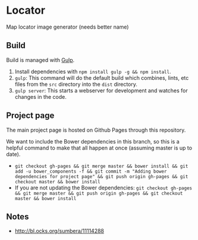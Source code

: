 # Locator

Map locator image generator (needs better name)

## Build

Build is managed with [Gulp](http://gulpjs.com/).

1. Install dependencies with `npm install gulp -g && npm install`.
1. `gulp`: This command will do the default build which combines, lints, etc files from the `src` directory into the `dist` directory.
1. `gulp server`: This starts a webserver for development and watches for changes in the code.

## Project page

The main project page is hosted on Github Pages through this repository.

We want to include the Bower dependencies in this branch, so this is a helpful command to make that all happen at once (assuming master is up to date).

* `git checkout gh-pages && git merge master && bower install && git add -u bower_components -f && git commit -m "Adding bower dependencies for project page" && git push origin gh-pages && git checkout master && bower install`
* If you are not updating the Bower dependencies: `git checkout gh-pages && git merge master && git push origin gh-pages && git checkout master && bower install`

## Notes

* http://bl.ocks.org/sumbera/11114288
